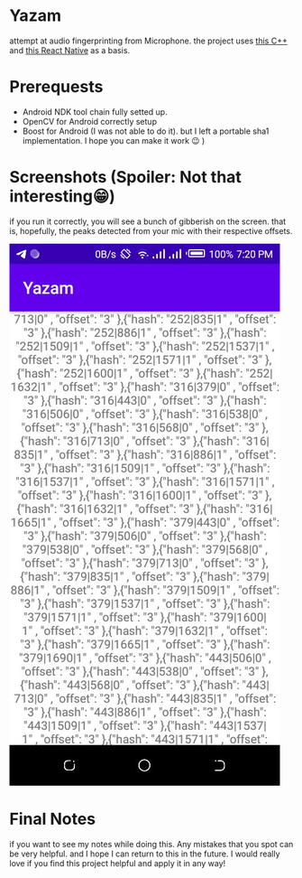 # Yazam
attempt at audio fingerprinting from Microphone. the project uses [this C++](https://github.com/salsowelim/dejavu_cpp_port) and 
[this React Native](https://github.com/salsowelim/mobileAfp) as a basis.

# Prerequests
- Android NDK tool chain fully setted up.
- OpenCV for Android correctly setup
- Boost for Android (I was not able to do it). but I left a portable sha1 implementation. I hope you can make it work 😉 )

# Screenshots (Spoiler: Not that interesting😁)
if you run it correctly, you will see a bunch of gibberish on the screen. that is, hopefully, the peaks detected from your
mic with their respective offsets.

![Screenshot](art/screenshot_1.jpg "Screenshot.")

# Final Notes
if you want to see my notes while doing this. Any mistakes that you spot can be very helpful. and I hope I can return to this in the future. I would really love if you find
this project helpful and apply it in any way!

